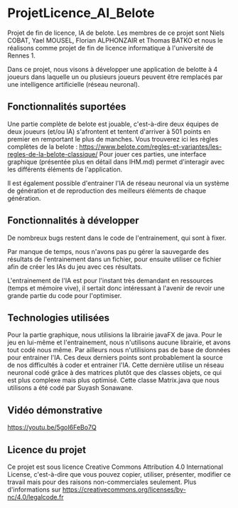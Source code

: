 # ProjetLicence_AI_Belote

Projet de fin de licence, IA de belote.
Les membres de ce projet sont Niels COBAT, Yael MOUSEL, Florian ALPHONZAIR et Thomas BATKO et nous le réalisons comme projet de fin de licence informatique à l'université de Rennes 1.

Dans ce projet, nous visons à développer une application de belotte à 4 joueurs dans laquelle un ou plusieurs joueurs peuvent être remplacés par une intelligence artificielle (réseau neuronal).

## Fonctionnalités suportées

Une partie complète de belote est jouable, c'est-à-dire deux équipes de deux joueurs (et/ou IA) s'afrontent et tentent d'arriver à 501 points en premier en remportant le plus de manches. Vous trouverez ici les règles complètes de la belote : https://www.belote.com/regles-et-variantes/les-regles-de-la-belote-classique/
Pour jouer ces parties, une interface graphique (présentée plus en détail dans IHM.md) permet d'interagir avec les différents éléments de l'application.

Il est également possible d'entrainer l'IA de réseau neuronal via un système de génération et de reproduction des meilleurs éléments de chaque génération.

## Fonctionnalités à développer

De nombreux bugs restent dans le code de l'entrainement, qui sont à fixer.

Par manque de temps, nous n'avons pas pu gérer la sauvegarde des résultats de l'entrainement dans un fichier, pour ensuite utiliser ce fichier afin de créer les IAs du jeu avec ces résultats.

L'entrainement de l'IA est pour l'instant très demandant en ressources (temps et mémoire vive), il sertait donc intéressant à l'avenir de revoir une grande partie du code pour l'optimiser.

## Technologies utilisées

Pour la partie graphique, nous utilisions la librairie javaFX de java. Pour le jeu en lui-même et l'entrainement, nous n'utilisons aucune librairie, et avons tout codé nous même. Par ailleurs nous n'utilisions pas de base de données pour entrainer l'IA. Ces deux derniers points sont probablement la source de nos difficultés à coder et entrainer l'IA. Cette dernière utilise un réseau neuronal codé grâce à des matrices plutôt que des classes objets, ce qui est plus complexe mais plus optimisé. Cette classe Matrix.java que nous utilisons a été codé par Suyash Sonawane.

## Vidéo démonstrative

https://youtu.be/5goI6FeBo7Q

## Licence du projet

Ce projet est sous licence Creative Commons Attribution 4.0 International License, c'est-à-dire que vous pouvez copier, utiliser, présenter, modifier ce travail mais pour des raisons non-commerciales seulement. Plus d'informations sur https://creativecommons.org/licenses/by-nc/4.0/legalcode.fr
